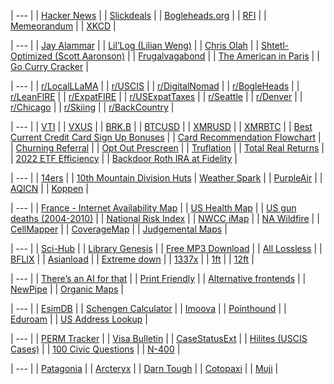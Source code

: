 | --- |
| [Hacker News](https://news.ycombinator.com/) | 
| [Slickdeals](https://slickdeals.net/) |
| [Bogleheads.org](https://bogleheads.org/) |
| [RFI](https://www.rfi.fr/en/) |
| [Memeorandum](https://www.memeorandum.com/) |
| [XKCD](https://xkcd.com) |

| --- |
| [Jay Alammar](https://jalammar.github.io/) |
| [Lil’Log (Lilian Weng)](https://lilianweng.github.io/) |
| [Chris Olah](https://colah.github.io/) |
| [Shtetl-Optimized (Scott Aaronson)](https://scottaaronson.blog/) |
| [Frugalvagabond](https://frugalvagabond.com/) | 
| [The American in Paris](https://theamericaninparis.com/) |
| [Go Curry Cracker](https://www.gocurrycracker.com) |

| --- |
| [r/LocalLLaMA](https://old.reddit.com/r/LocalLLaMA/) |
| [r/USCIS](https://old.reddit.com/r/uscis) |
| [r/DigitalNomad](https://old.reddit.com/r/digitalnomad/) |
| [r/BogleHeads](https://old.reddit.com/r/bogleheads) |
| [r/LeanFIRE](https://old.reddit.com/r/leanfire) |
| [r/ExpatFIRE](https://old.reddit.com/r/expatfire) |
| [r/USExpatTaxes](https://old.reddit.com/r/usexpattaxes) |
| [r/Seattle](https://old.reddit.com/r/seattle) | 
| [r/Denver](https://old.reddit.com/r/denver) |
| [r/Chicago](https://old.reddit.com/r/chicago) |
| [r/Skiing](http://old.reddit.com/r/skiing) |
| [r/BackCountry](https://old.reddit.com/r/backcountry) |

| --- |
| [VTI](https://www.tradingview.com/chart/?symbol=AMEX%3AVTI) |
| [VXUS](https://www.tradingview.com/chart/?symbol=NASDAQ%3AVXUS) |
| [BRK.B](https://www.tradingview.com/chart/?symbol=NYSE%3ABRK.B) |
| [BTCUSD](https://www.tradingview.com/chart/?symbol=BITSTAMP%3ABTCUSD) |
| [XMRUSD](https://www.tradingview.com/chart/?symbol=BYBIT%3AXMRUSDT.P) |
| [XMRBTC](https://www.tradingview.com/chart/?symbol=BINANCE%3AXMRBTC) |
| [Best Current Credit Card Sign Up Bonuses](https://www.doctorofcredit.com/best-current-credit-card-sign-bonuses/#Recent_Changes) |
| [Card Recommendation Flowchart](https://m16p-churning.s3.us-east-2.amazonaws.com/Card+Recommendation+Flowchart+Latest.html) |
| [Churning Referral](https://churning.rankt.com/referrals/) |
| [Opt Out Prescreen](https://www.optoutprescreen.com/) |
| [Truflation](https://truflation.com/) |
| [Total Real Returns](https://totalrealreturns.com/s/USDOLLAR,BRK-B,VTI,VXUS,SGOV?start=2022-01-01) |
| [2022 ETF Efficiency](https://docs.google.com/spreadsheets/u/0/d/1owatGsAWQ3Ep60lo25cpLaj7LoH-FtPSXxNPwGuAMk8/htmlview#gid=437441803) |
| [Backdoor Roth IRA at Fidelity](https://www.whitecoatinvestor.com/how-to-do-a-backdoor-roth-ira-at-fidelity/) |

| --- |
| [14ers](https://www.14ers.com/) |
| [10th Mountain Division Huts](https://huts.org/)
| [Weather Spark](https://weatherspark.com) |
| [PurpleAir](https://map.purpleair.com/) |
| [AQICN](https://aqicn.org/map/northamerica/) |
| [Koppen](https://www.gloh2o.org/koppen) |

| --- |
| [France - Internet Availability Map](https://cartefibre.arcep.fr/index.html) |
| [US Health Map](https://vizhub.healthdata.org/subnational/usa) |
| [US gun deaths (2004-2010)](https://projects.oregonlive.com/ucc-shooting/gun-deaths) |
| [National Risk Index](https://hazards.fema.gov/nri/map) |
| [NWCC iMap](https://nwcc-apps.sc.egov.usda.gov/imap) |
| [NA Wildfire](https://lens.pathandfocus.com/?latitude=37.83&longitude=-92.71&zoom=4) |
| [CellMapper](https://www.cellmapper.net) |
| [CoverageMap](https://coveragemap.com) |
| [Judgemental Maps](https://judgmentalmaps.com) |

| --- |
| [Sci-Hub](https://sci-hub.se/) |
| [Library Genesis](http://libgen.rs/) |
| [Free MP3 Download](https://free-mp3-download.net/) |
| [All Lossless](https://alllossless.net) |
| [BFLIX](https://web.bflixz.to/home) |
| [Asianload](https://asianembed.io/) |
| [Extreme down](https://www.extreme-down.moe) |
| [1337x](https://1337x.to/) |
| [1ft](https://1ft.io/) |
| [12ft](https://12ft.io/) |

| --- |
| [There’s an AI for that](https://theresanaiforthat.com/alphabetical/) |
| [Print Friendly](https://www.printfriendly.com) |
| [Alternative frontends](https://farside.link/) |
| [NewPipe](https://github.com/TeamNewPipe/NewPipe/releases) |
| [Organic Maps](https://organicmaps.app/) |

| --- |
| [EsimDB](https://esimdb.com) |
| [Schengen Calculator](https://schengenareacalculator.com/) |
| [Imoova](https://imoova.com/) |
| [Pointhound](https://www.pointhound.com/) |
| [Eduroam](https://www.lan.kth.se/eduroam/phones/phones_mobile_guide.html) |
| [US Address Lookup](https://firstlogic.com/tools/verify-address) |

| --- |
| [PERM Tracker](https://permtimeline.com/) |
| [Visa Bulletin](https://travel.state.gov/content/travel/en/legal/visa-law0/visa-bulletin.html) |
| [CaseStatusExt](https://www.casestatusext.com/) |
| [Hilites (USCIS Cases)](https://hilites.today/dashboard/MSC_LB/I-485) |
| [100 Civic Questions](https://www.uscis.gov/citizenship/find-study-materials-and-resources/study-for-the-test/100-civics-questions-and-answers-with-mp3-audio-english-version) |
| [N-400](https://www.uscis.gov/n-400) |

| --- |
| [Patagonia](https://www.patagonia.com/product/black-hole-mini-mlc-convertible-backpack-30-liters/195699286993.html) |
| [Arcteryx](https://arcteryx.com/) |
| [Darn Tough](https://darntough.com/collections/tactical-socks/products/unisex-merino-wool-t4093-tactical-quarter-lightweight-tactical-socks) |
| [Cotopaxi](https://www.cotopaxi.com/products/paseo-travel-pocket-t-shirt-mens) |
| [Muji](https://www.muji.us/products/mens-lyocell-front-open-boxer-brief-fag3822a) |
